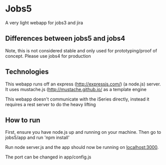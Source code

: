 # Jobs5

A very light webapp for jobs3 and jira

## Differences between jobs5 and jobs4

Note, this is not considered stable and only used for prototyping/proof of concept. Please use jobs4 for production

## Technologies

This webapp runs off an express (http://expressjs.com/) (a node.js) server. It uses mustache.js (http://mustache.github.io/ as a template engine

This webapp doesn't communicate with the iSeries directly, instead it requires a rest server to do the heavy lifting

## How to run

First, ensure you have node.js up and running on your machine. Then go to jobs5/app and run 'npm install'

Run node server.js and the app should now be running on [localhost:3000](http://localhost:3000/).

The port can be changed in app/config.js

